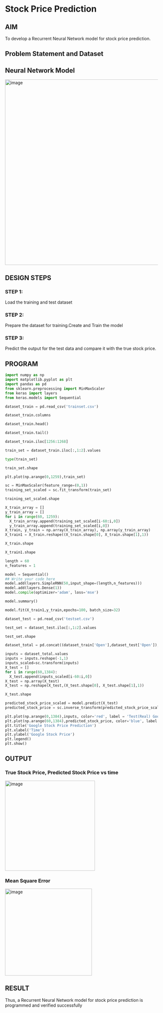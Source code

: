 # Stock Price Prediction

## AIM

To develop a Recurrent Neural Network model for stock price prediction.

## Problem Statement and Dataset

## Neural Network Model
<img width="610" alt="image" src="https://user-images.githubusercontent.com/113534309/195619511-3c52ec74-8607-4778-a381-56a6ae638ca1.png">


## DESIGN STEPS

### STEP 1:
Load the training and test dataset
### STEP 2:
Prepare the dataset for training.Create and Train the model
### STEP 3:
Predict the output for the test data and compare it with the true stock price.

## PROGRAM
```python
import numpy as np
import matplotlib.pyplot as plt
import pandas as pd
from sklearn.preprocessing import MinMaxScaler
from keras import layers
from keras.models import Sequential

dataset_train = pd.read_csv('trainset.csv')

dataset_train.columns

dataset_train.head()

dataset_train.tail()

dataset_train.iloc[1256:1268]

train_set = dataset_train.iloc[:,1:2].values

type(train_set)

train_set.shape

plt.plot(np.arange(0,1259),train_set)

sc = MinMaxScaler(feature_range=(0,1))
training_set_scaled = sc.fit_transform(train_set)

training_set_scaled.shape

X_train_array = []
y_train_array = []
for i in range(60, 1259):
  X_train_array.append(training_set_scaled[i-60:i,0])
  y_train_array.append(training_set_scaled[i,0])
X_train, y_train = np.array(X_train_array), np.array(y_train_array)
X_train1 = X_train.reshape((X_train.shape[0], X_train.shape[1],1))

X_train.shape

X_train1.shape

length = 60
n_features = 1

model = Sequential()
## Write your code here
model.add(layers.SimpleRNN(50,input_shape=(length,n_features)))
model.add(layers.Dense(1))
model.compile(optimizer='adam', loss='mse')

model.summary()

model.fit(X_train1,y_train,epochs=100, batch_size=32)

dataset_test = pd.read_csv('testset.csv')

test_set = dataset_test.iloc[:,1:2].values

test_set.shape

dataset_total = pd.concat((dataset_train['Open'],dataset_test['Open']),axis=0)

inputs = dataset_total.values
inputs = inputs.reshape(-1,1)
inputs_scaled=sc.transform(inputs)
X_test = []
for i in range(60,1384):
  X_test.append(inputs_scaled[i-60:i,0])
X_test = np.array(X_test)
X_test = np.reshape(X_test,(X_test.shape[0], X_test.shape[1],1))

X_test.shape

predicted_stock_price_scaled = model.predict(X_test)
predicted_stock_price = sc.inverse_transform(predicted_stock_price_scaled)

plt.plot(np.arange(0,1384),inputs, color='red', label = 'Test(Real) Google stock price')
plt.plot(np.arange(60,1384),predicted_stock_price, color='blue', label = 'Predicted Google stock price')
plt.title('Google Stock Price Prediction')
plt.xlabel('Time')
plt.ylabel('Google Stock Price')
plt.legend()
plt.show()

```

## OUTPUT

### True Stock Price, Predicted Stock Price vs time
<img width="296" alt="image" src="https://user-images.githubusercontent.com/113534309/195621164-f7a5034f-f962-4ab9-8f50-e138b994a68a.png">


### Mean Square Error

<img width="286" alt="image" src="https://user-images.githubusercontent.com/113534309/195621069-991b6d90-3680-4987-b022-a67da9a4dc4c.png">


## RESULT
Thus,  a Recurrent Neural Network model for stock price prediction is programmed and verified successfully
